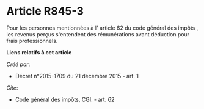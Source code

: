 # Article R845-3

Pour les personnes mentionnées à l'
article 62 du code général des impôts
, les revenus perçus s'entendent des rémunérations avant déduction pour frais professionnels.

**Liens relatifs à cet article**

_Créé par_:

  - Décret n°2015-1709 du 21 décembre 2015 - art. 1

_Cite_:

  - Code général des impôts, CGI. - art. 62
